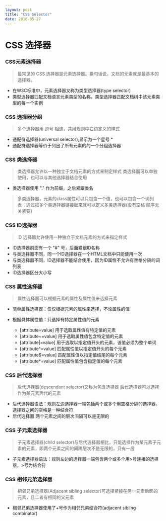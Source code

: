 ```yaml
---
layout: post
title: "CSS Selector"
date: 2016-05-27
---
```


# CSS 选择器

### CSS元素选择器

> 最常见的 CSS 选择器是元素选择器。换句话说，文档的元素就是最基本的选择器。

- 在W3C标准中，元素选择器又称为类型选择器(type selector)
- 类型选择器匹配文档语言元素类型的名称。类型选择器匹配文档树中该元素类型的每一个实例   


### CSS 选择器分组

> 多个选择器用 逗号 相连，共用规则中右边定义的样式

- 通配符选择器(universal selector),显示为一个星号 *
- 通配符选择器等价于列出了所有元素的的一个分组选择器    

### CSS 类选择器

> 类选择器允许以一种独立于文档元素的方式来制定样式
> 类选择器可以单独使用，也可以与其他选择器结合使用

- 类选择器使用 "." 作为前缀，之后紧跟类名

>多类选择器，元素的class属性可以只包含一个值，也可以包含一个词列表；通过把多个类选择器链接起来就可以定义多类选择器(没有空格 顺序无关紧要)   

### CSS ID选择器

> ID 选择器允许使用一种独立于文档元素的方式来指定样式

- ID选择器前面有一个 "#" 号，后面紧跟ID名称
- 与类选择器不同，同一个ID选择器在一个HTML文档中只能使用一次
- 与类选择器不同，ID选择器不能结合使用，因为ID属性不允许有空格分隔的词列表
- ID选择器区分大小写

### CSS 属性选择器  

> 属性选择器可以根据元素的属性及属性值来选择元素

- 简单属性选择器：仅仅根据元素的属性来选择，不论属性的值
- 根据具体属性值：只选择有特定属性值的元素  

  - [attribute=value]   用于选取属性值有特定值的元素
  - [attribute~=value]  用于选取属性值包含特定值的元素
  - [attribute|=value]  用于选取以指定值开头的元素，该值必须为整个单词
  - [attribute^=value]  匹配属性值以指定值开头的每个元素
  - [attribute$=value]  匹配属性值以指定值结尾的每个元素
  - [attribute*=value]  匹配属性值包含指定值的每个元素  

### CSS 后代选择器  

> 后代选择器(descendant selector)又称为包含选择器
> 后代选择器可以选择作为某元素后代的元素

- 后代选择器语法：规则左边选择器一端包括两个或多个用空格分隔的选择器，选择器之间的空格是一种结合符
- 后代选择器 两个元素之间的层次间隔可以是无限的  

### CSS 子元素选择器

> 子元素选择器(child selector)与后代选择器相比，只能选择作为某元素子元素的元素，即两个元素之间的间隔层次不是无限的，只有一层

- 子元素选择器语法：规则左边的选择器一端包含两个或多个用>号连接的选择器，>号为结合符

### CSS 相邻兄弟选择器  

> 相邻兄弟选择器(Adjacent sibling selector)可选择紧接在另一元素后面的元素，且二者有相同的父元素

- 相邻兄弟选择器使用了+号作为相邻兄弟结合符(adjacent sibling combinator)
  

